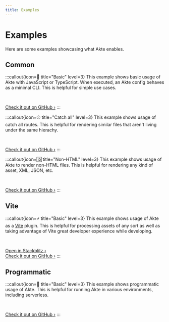 ```yaml
---
title: Examples
---
```


# Examples

Here are some examples showcasing what Akte enables.

## Common

:::callout{icon=👋 title="Basic" level=3}
This example shows basic usage of Akte with JavaScript or TypeScript. When executed, an Akte config behaves as a minimal CLI. This is helpful for simple use cases.

<br />

[Check it out on GitHub ›](https://github.com/lihbr/akte/tree/master/examples/common/basic)
:::

:::callout{icon=⚾ title="Catch all" level=3}
This example shows usage of catch all routes. This is helpful for rendering similar files that aren't living under the same hierachy.

<br />

[Check it out on GitHub ›](https://github.com/lihbr/akte/tree/master/examples/common/catch-all)
:::

:::callout{icon=🆔 title="Non-HTML" level=3}
This example shows usage of Akte to render non-HTML files. This is helpful for rendering any kind of asset, XML, JSON, etc.

<br />

[Check it out on GitHub ›](https://github.com/lihbr/akte/tree/master/examples/common/non-html)
:::

## Vite

:::callout{icon=⚡ title="Basic" level=3}
This example shows usage of Akte as a [Vite](https://vitejs.dev) plugin. This is helpful for processing assets of any sort as well as taking advantage of Vite great developer experience while developing.

<br />

[Open in Stackblitz ›](https://stackblitz.com/github/lihbr/akte/tree/master/examples/vite/basic?file=files%2Findex.ts&theme=dark)<br />
[Check it out on GitHub ›](https://github.com/lihbr/akte/tree/master/examples/vite/basic)
:::

## Programmatic

:::callout{icon=🎹 title="Basic" level=3}
This example shows programmatic usage of Akte. This is helpful for running Akte in various environments, including serverless.

<br />

[Check it out on GitHub ›](https://github.com/lihbr/akte/tree/master/examples/programmatic/basic)
:::

